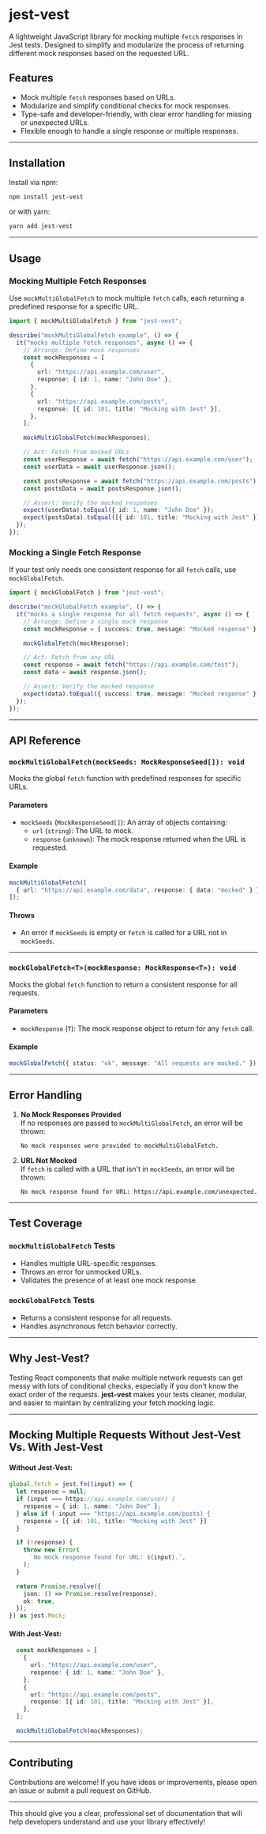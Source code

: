 # **jest-vest**

A lightweight JavaScript library for mocking multiple `fetch` responses in Jest tests. Designed to simplify and modularize the process of returning different mock responses based on the requested URL.

## **Features**

- Mock multiple `fetch` responses based on URLs.
- Modularize and simplify conditional checks for mock responses.
- Type-safe and developer-friendly, with clear error handling for missing or unexpected URLs.
- Flexible enough to handle a single response or multiple responses.

---

## **Installation**

Install via npm:

```bash
npm install jest-vest
```

or with yarn:

```bash
yarn add jest-vest
```

---

## **Usage**

### **Mocking Multiple Fetch Responses**

Use `mockMultiGlobalFetch` to mock multiple `fetch` calls, each returning a predefined response for a specific URL.

```typescript
import { mockMultiGlobalFetch } from "jest-vest";

describe("mockMultiGlobalFetch example", () => {
  it("mocks multiple fetch responses", async () => {
    // Arrange: Define mock responses
    const mockResponses = [
      {
        url: "https://api.example.com/user",
        response: { id: 1, name: "John Doe" },
      },
      {
        url: "https://api.example.com/posts",
        response: [{ id: 101, title: "Mocking with Jest" }],
      },
    ];

    mockMultiGlobalFetch(mockResponses);

    // Act: Fetch from mocked URLs
    const userResponse = await fetch("https://api.example.com/user");
    const userData = await userResponse.json();

    const postsResponse = await fetch("https://api.example.com/posts");
    const postsData = await postsResponse.json();

    // Assert: Verify the mocked responses
    expect(userData).toEqual({ id: 1, name: "John Doe" });
    expect(postsData).toEqual([{ id: 101, title: "Mocking with Jest" }]);
  });
});
```

### **Mocking a Single Fetch Response**

If your test only needs one consistent response for all `fetch` calls, use `mockGlobalFetch`.

```typescript
import { mockGlobalFetch } from "jest-vest";

describe("mockGlobalFetch example", () => {
  it("mocks a single response for all fetch requests", async () => {
    // Arrange: Define a single mock response
    const mockResponse = { success: true, message: "Mocked response" };

    mockGlobalFetch(mockResponse);

    // Act: Fetch from any URL
    const response = await fetch("https://api.example.com/test");
    const data = await response.json();

    // Assert: Verify the mocked response
    expect(data).toEqual({ success: true, message: "Mocked response" });
  });
});
```

---

## **API Reference**

### **`mockMultiGlobalFetch(mockSeeds: MockResponseSeed[]): void`**

Mocks the global `fetch` function with predefined responses for specific URLs.

#### **Parameters**

- `mockSeeds` (`MockResponseSeed[]`): An array of objects containing:
  - `url` (`string`): The URL to mock.
  - `response` (`unknown`): The mock response returned when the URL is requested.

#### **Example**

```typescript
mockMultiGlobalFetch([
  { url: "https://api.example.com/data", response: { data: "mocked" } },
]);
```

#### **Throws**

- An error if `mockSeeds` is empty or `fetch` is called for a URL not in `mockSeeds`.

---

### **`mockGlobalFetch<T>(mockResponse: MockResponse<T>): void`**

Mocks the global `fetch` function to return a consistent response for all requests.

#### **Parameters**

- `mockResponse` (`T`): The mock response object to return for any `fetch` call.

#### **Example**

```typescript
mockGlobalFetch({ status: "ok", message: "All requests are mocked." });
```

---

## **Error Handling**

1. **No Mock Responses Provided**  
   If no responses are passed to `mockMultiGlobalFetch`, an error will be thrown:

   ```plaintext
   No mock responses were provided to mockMultiGlobalFetch.
   ```

2. **URL Not Mocked**  
   If `fetch` is called with a URL that isn't in `mockSeeds`, an error will be thrown:
   ```plaintext
   No mock response found for URL: https://api.example.com/unexpected.
   ```

---

## **Test Coverage**

### **`mockMultiGlobalFetch` Tests**

- Handles multiple URL-specific responses.
- Throws an error for unmocked URLs.
- Validates the presence of at least one mock response.

### **`mockGlobalFetch` Tests**

- Returns a consistent response for all requests.
- Handles asynchronous fetch behavior correctly.

---

## **Why Jest-Vest?**

Testing React components that make multiple network requests can get messy with lots of conditional checks, especially if you don't know the exact order of the requests. **jest-vest** makes your tests cleaner, modular, and easier to maintain by centralizing your fetch mocking logic.

---

## Mocking Multiple Requests Without Jest-Vest Vs. With Jest-Vest

#### Without Jest-Vest:

```typescript
global.fetch = jest.fn((input) => {
  let response = null;
  if (input === https://api.example.com/user) {
    response = { id: 1, name: "John Doe" };
  } else if ( input === "https://api.example.com/posts) {
    response = [{ id: 101, title: "Mocking with Jest" }]
  }

  if (!response) {
    throw new Error(
      `No mock response found for URL: ${input}.`,
    );
  }

  return Promise.resolve({
    json: () => Promise.resolve(response),
    ok: true,
  });
}) as jest.Mock;
```

#### With Jest-Vest:

```typescript
  const mockResponses = [
    {
      url: "https://api.example.com/user",
      response: { id: 1, name: "John Doe" },
    },
    {
      url: "https://api.example.com/posts",
      response: [{ id: 101, title: "Mocking with Jest" }],
    },
  ];

  mockMultiGlobalFetch(mockResponses);
```

---

## **Contributing**

Contributions are welcome! If you have ideas or improvements, please open an issue or submit a pull request on GitHub.

---

This should give you a clear, professional set of documentation that will help developers understand and use your library effectively!
